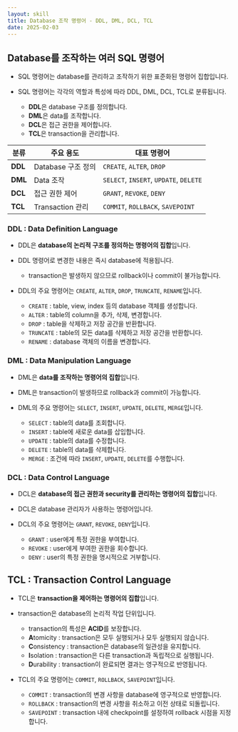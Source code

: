 ```yaml
---
layout: skill
title: Database 조작 명령어 - DDL, DML, DCL, TCL
date: 2025-02-03
---
```





## Database를 조작하는 여러 SQL 명령어

- SQL 명령어는 database를 관리하고 조작하기 위한 표준화된 명령어 집합입니다.

- SQL 명령어는 각각의 역할과 특성에 따라 DDL, DML, DCL, TCL로 분류됩니다.
    - **DDL**은 database 구조를 정의합니다.
    - **DML**은 data를 조작합니다.
    - **DCL**은 접근 권한을 제어합니다.
    - **TCL**은 transaction을 관리합니다.

| 분류 | 주요 용도 | 대표 명령어 |
| --- | --- | --- |
| **DDL** | Database 구조 정의 | `CREATE`, `ALTER`, `DROP` |
| **DML** | Data 조작 | `SELECT`, `INSERT`, `UPDATE`, `DELETE` |
| **DCL** | 접근 권한 제어 | `GRANT`, `REVOKE`, `DENY` |
| **TCL** | Transaction 관리 | `COMMIT`, `ROLLBACK`, `SAVEPOINT` |


### DDL : Data Definition Language

- DDL은 **database의 논리적 구조를 정의하는 명령어의 집합**입니다.

- DDL 명령어로 변경한 내용은 즉시 database에 적용됩니다.
    - transaction은 발생하지 않으므로 rollback이나 commit이 불가능합니다.

- DDL의 주요 명령어는 `CREATE`, `ALTER`, `DROP`, `TRUNCATE`, `RENAME`입니다.
    - `CREATE` : table, view, index 등의 database 객체를 생성합니다.
    - `ALTER` : table의 column을 추가, 삭제, 변경합니다.
    - `DROP` : table을 삭제하고 저장 공간을 반환합니다.
    - `TRUNCATE` : table의 모든 data를 삭제하고 저장 공간을 반환합니다.
    - `RENAME` : database 객체의 이름을 변경합니다.


### DML : Data Manipulation Language

- DML은 **data를 조작하는 명령어의 집합**입니다.

- DML은 transaction이 발생하므로 rollback과 commit이 가능합니다.

- DML의 주요 명령어는 `SELECT`, `INSERT`, `UPDATE`, `DELETE`, `MERGE`입니다.
    - `SELECT` : table의 data를 조회합니다.
    - `INSERT` : table에 새로운 data를 삽입합니다.
    - `UPDATE` : table의 data를 수정합니다.
    - `DELETE` : table의 data를 삭제합니다.
    - `MERGE` : 조건에 따라 `INSERT`, `UPDATE`, `DELETE`를 수행합니다.


### DCL : Data Control Language

- DCL은 **database의 접근 권한과 security를 관리하는 명령어의 집합**입니다.

- DCL은 database 관리자가 사용하는 명령어입니다.

- DCL의 주요 명령어는 `GRANT`, `REVOKE`, `DENY`입니다.
    - `GRANT` : user에게 특정 권한을 부여합니다.
    - `REVOKE` : user에게 부여한 권한을 회수합니다.
    - `DENY` : user의 특정 권한을 명시적으로 거부합니다.


## TCL : Transaction Control Language

- TCL은 **transaction을 제어하는 명령어의 집합**입니다.

- transaction은 database의 논리적 작업 단위입니다.
    - transaction의 특성은 **ACID**를 보장합니다.
    - **A**tomicity : transaction은 모두 실행되거나 모두 실행되지 않습니다.
    - **C**onsistency : transaction은 database의 일관성을 유지합니다.
    - **I**solation : transaction은 다른 transaction과 독립적으로 실행됩니다.
    - **D**urability : transaction이 완료되면 결과는 영구적으로 반영됩니다.

- TCL의 주요 명령어는 `COMMIT`, `ROLLBACK`, `SAVEPOINT`입니다.
    - `COMMIT` : transaction의 변경 사항을 database에 영구적으로 반영합니다.
    - `ROLLBACK` : transaction의 변경 사항을 취소하고 이전 상태로 되돌립니다.
    - `SAVEPOINT` : transaction 내에 checkpoint를 설정하여 rollback 시점을 지정합니다.